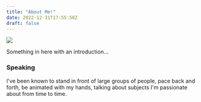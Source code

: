 ```yaml
---
title: "About Me!"
date: 2022-12-31T17:55:58Z
draft: false
---
```


<div class="img__about">
    <img src="/IMG-0267.JPG">
</div>

Something in here with an introduction...

### Speaking

I've been known to stand in front of large groups of people, pace back and forth, be animated with my hands, talking about subjects I'm passionate about from time to time.
